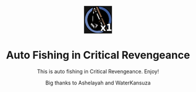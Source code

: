 <div align="center">
  <picture>
    <img src="https://github.com/WaterKansuza/Fishing-CriticalRevengeance/blob/8870834a7ebf0d6bf00aeee711da2d8f34196d3d/data/Icon/FishingIcon.png">
  </picture>
  <h1 align="center">Auto Fishing in Critical Revengeance</h1> 
  <p>This is auto fishing in Critical Revengeance. Enjoy!</p>
  <p>Big thanks to Ashelayah and WaterKansuza</p>

</div>
